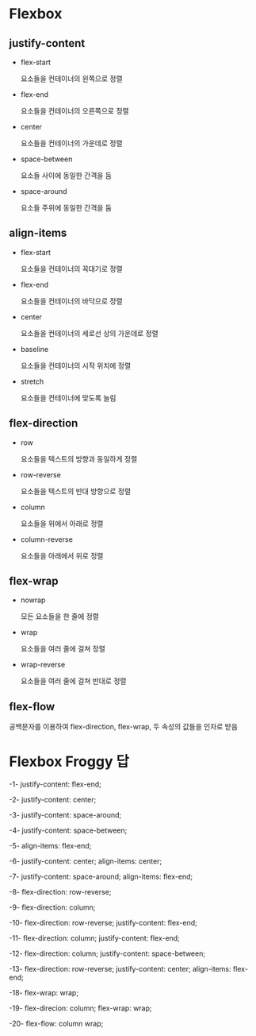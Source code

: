# Flexbox

## justify-content

* flex-start

    요소들을 컨테이너의 왼쪽으로 정렬

* flex-end

    요소들을 컨테이너의 오른쪽으로 정렬

* center

    요소들을 컨테이너의 가운데로 정렬

* space-between

    요소들 사이에 동일한 간격을 둠

* space-around

    요소들 주위에 동일한 간격을 둠

## align-items

* flex-start

    요소들을 컨테이너의 꼭대기로 정렬

* flex-end

    요소들을 컨테이너의 바닥으로 정렬

* center

    요소들을 컨테이너의 세로선 상의 가운데로 정렬

* baseline

    요소들을 컨테이너의 시작 위치에 정렬

* stretch

    요소들을 컨테이너에 맞도록 늘림

## flex-direction

* row

    요소들을 텍스트의 방향과 동일하게 정렬

* row-reverse

    요소들을 텍스트의 반대 방향으로 정렬

* column

    요소들을 위에서 아래로 정렬

* column-reverse

    요소들을 아래에서 위로 정렬

## flex-wrap

* nowrap

    모든 요소들을 한 줄에 정렬

* wrap

    요소들을 여러 줄에 걸쳐 정렬

* wrap-reverse

    요소들을 여러 줄에 걸쳐 반대로 정렬

## flex-flow

공백문자를 이용하여 flex-direction, flex-wrap, 두 속성의 값들을 인자로 받음

# Flexbox Froggy 답

-1- justify-content: flex-end;

-2- justify-content: center;

-3- justify-content: space-around;

-4- justify-content: space-between;

-5- align-items: flex-end;

-6- justify-content: center; align-items: center;

-7- justify-content: space-around; align-items: flex-end;

-8- flex-direction: row-reverse;

-9- flex-direction: column;

-10- flex-direction: row-reverse; justify-content: flex-end;

-11- flex-direction: column; justify-content: flex-end;

-12- flex-direction: column; justify-content: space-between;

-13- flex-direction: row-reverse; justify-content: center; align-items: flex-end;

-18- flex-wrap: wrap;

-19- flex-direcion: column; flex-wrap: wrap;

-20- flex-flow: column wrap;